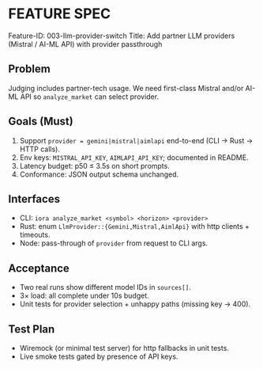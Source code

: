 # FEATURE SPEC

Feature-ID: 003-llm-provider-switch
Title: Add partner LLM providers (Mistral / AI-ML API) with provider passthrough

## Problem
Judging includes partner-tech usage. We need first-class Mistral and/or AI-ML API so `analyze_market` can select provider.

## Goals (Must)
1) Support `provider = gemini|mistral|aimlapi` end-to-end (CLI → Rust → HTTP calls).
2) Env keys: `MISTRAL_API_KEY`, `AIMLAPI_API_KEY`; documented in README.
3) Latency budget: p50 ≤ 3.5s on short prompts.
4) Conformance: JSON output schema unchanged.

## Interfaces
- CLI: `iora analyze_market <symbol> <horizon> <provider>`
- Rust: enum `LlmProvider::{Gemini,Mistral,AimlApi}` with http clients + timeouts.
- Node: pass-through of `provider` from request to CLI args.

## Acceptance
- Two real runs show different model IDs in `sources[]`.
- 3× load: all complete under 10s budget.
- Unit tests for provider selection + unhappy paths (missing key → 400).

## Test Plan
- Wiremock (or minimal test server) for http fallbacks in unit tests.
- Live smoke tests gated by presence of API keys.
